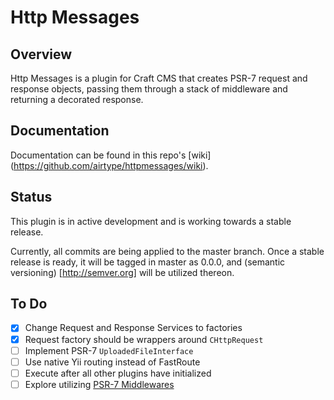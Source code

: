 # Http Messages

## Overview
Http Messages is a plugin for Craft CMS that creates PSR-7 request and response objects, passing them through a stack of middleware and returning a decorated response.

## Documentation
Documentation can be found in this repo's [wiki] (https://github.com/airtype/httpmessages/wiki).

## Status
This plugin is in active development and is working towards a stable release.

Currently, all commits are being applied to the master branch. Once a stable release is ready, it will be tagged in master as 0.0.0, and (semantic versioning) [http://semver.org] will be utilized thereon.

## To Do
* [x] Change Request and Response Services to factories
* [x] Request factory should be wrappers around `CHttpRequest`
* [ ] Implement PSR-7 `UploadedFileInterface`
* [ ] Use native Yii routing instead of FastRoute
* [ ] Execute after all other plugins have initialized
* [ ] Explore utilizing [PSR-7 Middlewares](https://github.com/oscarotero/psr7-middlewares)
